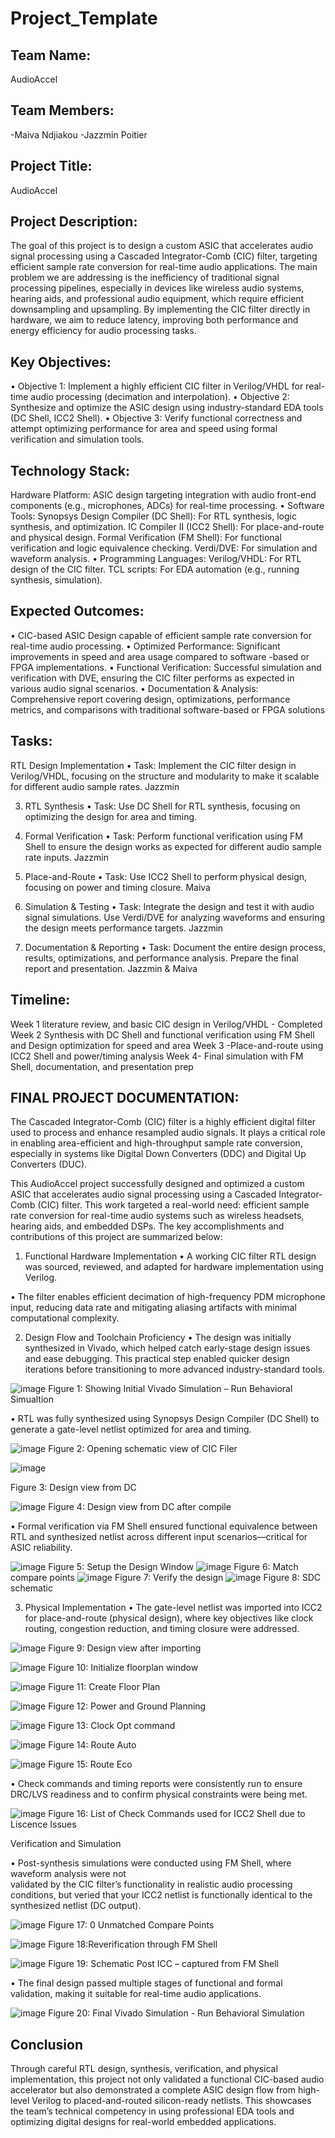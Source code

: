 # Project_Template

## Team Name: 
AudioAccel

## Team Members:
-Maiva Ndjiakou
-Jazzmin Poitier

## Project Title:
AudioAccel

## Project Description:
The goal of this project is to design a custom ASIC that accelerates audio signal processing 
using a Cascaded Integrator-Comb (CIC) filter, targeting efficient sample rate conversion for
real-time audio applications. The main problem we are addressing is the inefficiency of
traditional signal processing pipelines, especially in devices like wireless audio systems,
hearing aids, and professional audio equipment, which require efficient downsampling and
upsampling. By implementing the CIC filter directly in hardware, we aim to reduce latency, 
improving both performance and energy efficiency for audio processing tasks.

## Key Objectives:
•	Objective 1: Implement a highly efficient CIC filter in Verilog/VHDL for real-time audio 
processing (decimation and interpolation).
•	Objective 2: Synthesize and optimize the ASIC design using industry-standard EDA tools (DC 
Shell, ICC2 Shell).
•	Objective 3: Verify functional correctness and attempt optimizing performance for area and
speed using formal verification and simulation tools.

## Technology Stack:
Hardware Platform: ASIC design targeting integration with audio front-end components (e.g.,
microphones, ADCs) for real-time processing.
•	Software Tools:
Synopsys Design Compiler (DC Shell): For RTL synthesis, logic synthesis, and optimization.
IC Compiler II (ICC2 Shell): For place-and-route and physical design.
Formal Verification (FM Shell): For functional verification and logic equivalence checking.
Verdi/DVE: For simulation and waveform analysis.
•	Programming Languages:
Verilog/VHDL: For RTL design of the CIC filter.
TCL scripts: For EDA automation (e.g., running synthesis, simulation).


## Expected Outcomes:
•	CIC-based ASIC Design capable of efficient sample rate conversion for real-time audio 
processing.
•	Optimized Performance: Significant improvements in speed and area usage compared to software
-based or FPGA implementations.
•	Functional Verification: Successful simulation and verification with DVE, ensuring the CIC 
filter performs as expected in various audio signal scenarios.
•	Documentation & Analysis: Comprehensive report covering design, optimizations, performance 
metrics, and comparisons with traditional software-based or FPGA solutions


## Tasks:

RTL Design Implementation
•	Task: Implement the CIC filter design in Verilog/VHDL, focusing on the structure and 
modularity to make it scalable for different audio sample rates. Jazzmin

3. RTL Synthesis
•	Task: Use DC Shell for RTL synthesis, focusing on optimizing the design for  area and timing.

5. Formal Verification
•	Task: Perform functional verification using FM Shell to ensure the design works as expected 
for different audio sample rate inputs. Jazzmin

7. Place-and-Route
•	Task: Use ICC2 Shell to perform physical design, focusing on power and timing closure. Maiva

9. Simulation & Testing
•	Task: Integrate the design and test it with audio signal simulations. Use Verdi/DVE for analyzing waveforms and ensuring the design meets performance targets. Jazzmin

11. Documentation & Reporting
•	Task: Document the entire design process, results, optimizations, and performance analysis. Prepare the final report and presentation. Jazzmin & Maiva


## Timeline:
Week 1 literature review, and basic CIC design in Verilog/VHDL - Completed Week 2 Synthesis with DC Shell and functional verification using FM Shell and Design optimization for speed and area Week 3 -Place-and-route using ICC2 Shell and power/timing analysis Week 4- Final simulation with FM Shell, documentation, and presentation prep


## FINAL PROJECT DOCUMENTATION:


The Cascaded Integrator-Comb (CIC) filter is a highly efficient digital filter used to process
and enhance resampled audio signals. It plays a critical role in enabling area-efficient and 
high-throughput sample rate conversion, especially in systems like Digital Down Converters (DDC)
and Digital Up Converters (DUC). 

This AudioAccel project successfully designed and optimized a custom ASIC that accelerates audio
signal processing using a Cascaded Integrator-Comb (CIC) filter. This work targeted a real-world
need: efficient sample rate conversion for real-time audio systems such as wireless headsets,
hearing aids, and embedded DSPs. The key accomplishments and contributions of this project are
summarized below:

1. Functional Hardware Implementation
•	A working CIC filter RTL design was sourced, reviewed, and adapted for hardware implementation
 using Verilog.

•	The filter enables efficient decimation of high-frequency PDM microphone input, reducing data
 rate and mitigating aliasing artifacts with minimal computational complexity.

2. Design Flow and Toolchain Proficiency
•	The design was initially synthesized in Vivado, which helped catch early-stage design issues
and ease debugging. This practical step enabled quicker design iterations before transitioning
to more advanced industry-standard tools.

![image](https://github.com/user-attachments/assets/03d9a0d8-5df4-411c-ae84-00b34a43f8e7)
Figure 1: Showing Initial Vivado Simulation – Run Behavioral Simualtion


•	RTL was fully synthesized using Synopsys Design Compiler (DC Shell) to generate a gate-level
netlist optimized for area and timing.

![image](https://github.com/user-attachments/assets/7c286695-c03a-4759-b332-f53471168d48)
Figure 2: Opening schematic view of CIC Filer

![image](https://github.com/user-attachments/assets/cf56eb25-127b-4388-acec-2af8024130fa)

Figure 3: Design view from DC

![image](https://github.com/user-attachments/assets/8a1f646d-df98-40ac-9d6d-86c1c4ca71e7)
Figure 4: Design view from DC after compile

•	Formal verification via FM Shell ensured functional equivalence between RTL and synthesized 
netlist across different input scenarios—critical for ASIC reliability.

![image](https://github.com/user-attachments/assets/21b4e3bf-7717-4258-820d-5deab9d51808)
Figure 5: Setup the Design Window
![image](https://github.com/user-attachments/assets/99276c1c-33b1-4571-957d-bc69ec2c9c21)
Figure 6: Match compare points
![image](https://github.com/user-attachments/assets/69764079-afc5-475a-b30d-862348634cc1)
Figure 7: Verify the design
![image](https://github.com/user-attachments/assets/c6aa26d9-ddeb-4c9a-bf4a-425f57984935)
Figure 8: SDC schematic 


3. Physical Implementation
•	The gate-level netlist was imported into ICC2 for place-and-route (physical design), where
key objectives like clock routing, congestion reduction, and timing closure were addressed.

![image](https://github.com/user-attachments/assets/4cbc354d-4d25-4757-b98b-ae6900d4149d)
Figure 9: Design view after importing

![image](https://github.com/user-attachments/assets/39467acd-e163-49aa-8779-be77e72fa205)
Figure 10: Initialize floorplan window

![image](https://github.com/user-attachments/assets/996a13db-74f6-4249-b446-a5ed0026d4e3)
Figure 11: Create Floor Plan 

![image](https://github.com/user-attachments/assets/d5643ce1-49f7-49f4-a5a5-80356560f613)
Figure 12: Power and Ground Planning

![image](https://github.com/user-attachments/assets/30144680-2dd4-467b-83f8-b2285e109f6e)
Figure 13: Clock Opt command

![image](https://github.com/user-attachments/assets/6cb6ec1e-9610-4f17-ba1a-af3fb264d8b6)
Figure 14: Route Auto

![image](https://github.com/user-attachments/assets/6a16693f-bcb2-4033-9d8b-b901cf39750c)
Figure 15: Route Eco 

•	Check commands and timing reports were consistently run to ensure DRC/LVS readiness and to 
confirm physical constraints were being met.

![image](https://github.com/user-attachments/assets/0d184edc-732d-4341-8319-1b660a49c2ec)
Figure 16: List of Check Commands used for ICC2 Shell due to Liscence Issues


Verification and Simulation

•	Post-synthesis simulations were conducted using FM Shell, where waveform analysis were not  
validated by  the CIC filter’s functionality in realistic audio processing conditions, but 
veried that your ICC2 netlist is functionally identical to the synthesized netlist (DC output).


![image](https://github.com/user-attachments/assets/d57f7bd9-4481-4d0f-b34d-6c255d371afd)
Figure 17: 0 Unmatched Compare Points

![image](https://github.com/user-attachments/assets/2313bf63-1ee8-4aa6-bd7d-cc07a8a01b73)
Figure 18:Reverification through FM Shell

![image](https://github.com/user-attachments/assets/7083334f-d378-4618-9580-5b340de2b6b1)
Figure 19: Schematic Post ICC – captured from FM Shell 


•	The final design passed multiple stages of functional and formal validation, making it suitable for real-time audio applications.

![image](https://github.com/user-attachments/assets/6c5e4645-6dfc-4f2f-86aa-5b9cd930498e)
Figure 20: Final Vivado Simulation  - Run Behavioral Simulation

## Conclusion
Through careful RTL design, synthesis, verification, and physical implementation, this project
not only validated a functional CIC-based audio accelerator but also demonstrated a complete 
ASIC design flow from high-level Verilog to placed-and-routed silicon-ready netlists. This 
showcases the team’s technical competency in using professional EDA tools and optimizing 
digital designs for real-world embedded applications.







